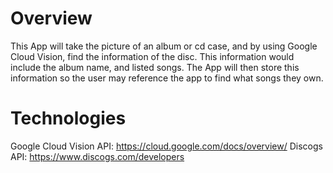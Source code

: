 # Overview
This App will take the picture of an album or cd case, and by using Google Cloud Vision, find the information of the disc. This information would include the album name, and listed songs.  The App will then store this information so the user may reference the app to find what songs they own.

# Technologies
Google Cloud Vision API: https://cloud.google.com/docs/overview/
Discogs API: https://www.discogs.com/developers
